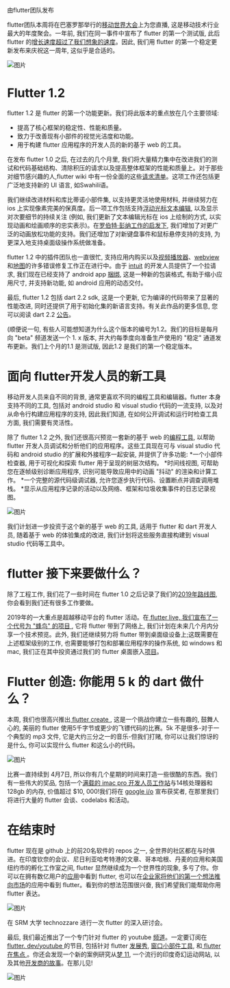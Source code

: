 由flutter团队发布

 flutter团队本周将在巴塞罗那举行的[移动世界大会](https://www.mwcbarcelona.com/session/flutter-google-toolkit-for-building-mobile-experiences/)上为您直播, 这是移动技术行业最大的年度聚会。一年前, 我们在同一事件中宣布了 flutter 的第一个测试版, 此后 flutter 的[增长速度超过了我们想象的速度](http://sotagtrends.com/?tags=[ionic-framework,react-native,flutter,xamarin]&relative=false)。因此, 我们用 flutter 的第一个稳定更新发布来庆祝这一周年, 这似乎是合适的。

![图片](https://user-gold-cdn.xitu.io/2019/2/27/1692cde2694c5d41?imageView2/0/w/1280/h/960/format/webp/ignore-error/1)

# Flutter 1.2
flutter 1.2 是 flutter 的第一个功能更新。我们将此版本的重点放在几个主要领域:

* 提高了核心框架的稳定性、性能和质量。
* 致力于改善现有小部件的视觉光洁度和功能。
* 用于构建 flutter 应用程序的开发人员的新的基于 web 的工具。

在发布 flutter 1.0 之后, 在过去的几个月里, 我们将大量精力集中在改进我们的测试和代码基础结构、清除积压的请求以及提高整体框架的性能和质量上。对于那些对细节感兴趣的人,flutter wiki 中有一份全面的这些[请求清单](http://robertpenner.com/easing/)。这项工作还包括更广泛地支持新的 UI 语言, 如Swahili语。

我们继续改进材料和库比蒂诺小部件集, 以支持更灵活地使用材料, 并继续努力在 ios 上实现像素完美的保真度。后一项工作包括支持[浮动光标文本编辑](https://github.com/flutter/flutter/pull/25384), 以及显示对次要细节的持续关注 (例如, 我们更新了文本编辑光标在 ios 上绘制的方式, 以实现动画和绘画顺序的忠实表示)。在[罗伯特·彭纳工作的启发下](http://robertpenner.com/easing/), 我们增加了对更广泛的动画放松功能的支持。我们还增加了对新键盘事件和鼠标悬停支持的支持, 为更深入地支持桌面级操作系统做准备。

flutter 1.2 中的插件团队也一直很忙, 支持应用内购买以及[视频播放器](https://pub.dartlang.org/packages/video_player)、[webview](https://pub.dartlang.org/packages/webview_flutter)和[地图](https://pub.dartlang.org/packages/google_maps_flutter)的许多错误修复工作正在进行中。由于 [intuit](https://developer.android.com/guide/app-bundle/) 的开发人员提供了一个拉请求, 我们现在已经支持了 android app [捆绑](https://github.com/flutter/flutter/pull/24440), 这是一种新的包装格式, 有助于缩小应用尺寸, 并支持新功能, 如 android 应用的动态交付。

最后, flutter 1.2 包括 dart 2.2 sdk, 这是一个更新, 它为编译的代码带来了显著的性能改进, 同时还提供了用于初始化集的新语言支持。有关此作品的更多信息, 您可以阅读 dart 2.2 [公告](https://medium.com/dartlang/announcing-dart-2-2-faster-native-code-set-literal-support-7e2ab19cc86d)。

(顺便说一句, 有些人可能想知道为什么这个版本的编号为1.2。我们的目标是每月向 "beta" 频道发送一个 1. x 版本, 并大约每季度向准备生产使用的 "稳定" 通道发布更新。我们上个月的1.1 是测试版, 因此1.2 是我们的第一个稳定版本。

# 面向 flutter开发人员的新工具

移动开发人员来自不同的背景, 通常更喜欢不同的编程工具和编辑器。flutter 本身支持不同的工具, 包括对 android studio 和 visual studio 代码的一流支持, 以及对从命令行构建应用程序的支持, 因此我们知道, 在如何公开调试和运行时检查工具方面, 我们需要有灵活性。

除了 flutter 1.2 之外, 我们还很高兴预览一套新的基于 web 的[编程工具](https://flutter.github.io/devtools/), 以帮助 flutter 开发人员调试和分析他们的应用程序。这些工具现在可与 visual studio 代码和 android studio 的扩展和外接程序一起安装, 并提供了许多功能:
*一个小部件检查器, 用于可视化和探索 flutter 用于呈现的树层次结构。
*时间线视图, 可帮助您在逐帧级别诊断应用程序, 识别可能导致应用中的动画 "抖动" 的渲染和计算工作。
*一个完整的源代码级调试器, 允许您逐步执行代码、设置断点并调查调用堆栈。
*显示从应用程序记录的活动以及网络、框架和垃圾收集事件的日志记录视图。

![图片](https://3.bp.blogspot.com/-Hz8zRiEUnS0/XHQ2HKshgWI/AAAAAAAAHI8/GkflqlcLyjMznm1F_s5tJky3L4fLaDMkQCLcBGAs/s1600/image2a.png)

我们计划进一步投资于这个新的基于 web 的工具, 适用于 flutter 和 dart 开发人员, 随着基于 web 的体验集成的改进, 我们计划将这些服务直接构建到 visual studio 代码等工具中。

# flutter 接下来要做什么？

除了工程工作, 我们花了一些时间在 flutter 1.0 之后记录了我们的[2019年路线图](https://github.com/flutter/flutter/wiki/Roadmap), 你会看到我们还有很多工作要做。

2019年的一大重点是超越移动平台的 flutter 活动。在[ flutter live, 我们宣布了一个代号为 "蜂鸟" 的项目 ](), 它将 flutter 带到了网络上, 我们计划在未来几个月内分享一个技术预览。此外, 我们还继续努力将 flutter 带到桌面级设备上;这既需要在上述框架级别的工作, 也需要能够打包和部署应用程序的操作系统, 如 windows 和 mac, 我们正在其中投资通过我们的 flutter 桌面嵌入[项目](https://github.com/google/flutter-desktop-embedding)。

# Flutter 创造: 你能用 5 k 的 dart 做什么？

本周, 我们也很高兴推出[ flutter create ](https://flutter.dev/create), 这是一个挑战你建立一些有趣的, 鼓舞人心的, 美丽的 flutter 使用5千字节或更少的飞镖代码的比赛。5k 不是很多-对于一个典型的 mp3 文件, 它是大约三分之一的音乐-但我们打赌, 你可以让我们惊讶的是什么, 你可以实现什么 flutter 和这么小的代码。

![图片](https://user-gold-cdn.xitu.io/2019/2/27/1692cde25904c398?imageView2/0/w/1280/h/960/format/webp/ignore-error/1)

比赛一直持续到 4月7日, 所以你有几个星期的时间来打造一些很酷的东西。我们有一些伟大的奖品, 包括一个[满载的 imac pro 开发人员工作站](https://www.apple.com/imac-pro/specs/)与14核处理器和128gb 的内存, 价值超过 $10, 000!我们将在 [google i/o](https://events.google.com/io/) 宣布获奖者, 在那里我们将进行大量的 flutter 会谈、codelabs 和活动。

# 在结束时

flutter 现在是 github 上的前20名软件的 repos 之一, 全世界的社区都在与时俱进。在印度钦奈的会议、尼日利亚哈考特港的文章、哥本哈根、丹麦的应用和美国纽约市的孵化工作室之间, flutter 显然继续成为一个世界性的现象, 多亏了你。你可以在拥有数亿用户的[应用](https://play.google.com/store/apps/details?id=com.alibaba.intl.android.apps.poseidon)中看到 flutter, 也可以在[企业家将他们的第一个想法推向市场](https://play.google.com/store/apps/details?id=com.kissaan.gomitra)的应用中看到 flutter。看到你的想法范围很兴奋, 我们希望我们能帮助你用 flutter 表达。

![图片](https://user-gold-cdn.xitu.io/2019/2/27/1692cde261f430c7?imageView2/0/w/1280/h/960/format/webp/ignore-error/1)

在 SRM 大学 technozzare 进行一次 flutter 的深入研讨会。

最后, 我们最近推出了一个专门针对 flutter 的 youtube [频道](https://www.youtube.com/flutterdev)。一定要订阅在[ flutter. dev/youtube ](https://www.youtube.com/playlist?list=PLjxrf2q8roU3ahJVrSgAnPjzkpGmL9Czl)的节目, 包括针对 flutter [发展秀](https://www.youtube.com/playlist?list=PLjxrf2q8roU3ahJVrSgAnPjzkpGmL9Czl), [窗口小部件工具](https://www.youtube.com/playlist?list=PLjxrf2q8roU23XGwz3Km7sQZFTdB996iG), 和[ flutter 在焦点 ](https://www.youtube.com/playlist?list=PLjxrf2q8roU2HdJQDjJzOeO6J3FoFLWr2)。你还会发现一个新的案例研究从[梦 11](https://www.youtube.com/watch?v=lCeRZhoqEP8&feature=youtu.be), 一个流行的印度奇幻运动网站, 以及其他[开发商的故事](https://www.youtube.com/playlist?list=PLjxrf2q8roU33POuWi4bK0zvDpAHK6759)。在那儿见!

![图片](https://user-gold-cdn.xitu.io/2019/2/27/1692cde33881ba6b?imageView2/0/w/1280/h/960/format/webp/ignore-error/1)